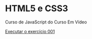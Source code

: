 # HTML5 e CSS3
 Curso de JavaScript do Curso Em Vídeo


<a href="https://jhonnathanoliv.github.io/HTMLCSS//exercicios/ex001/index.html">Executar o exercício 001</a>
